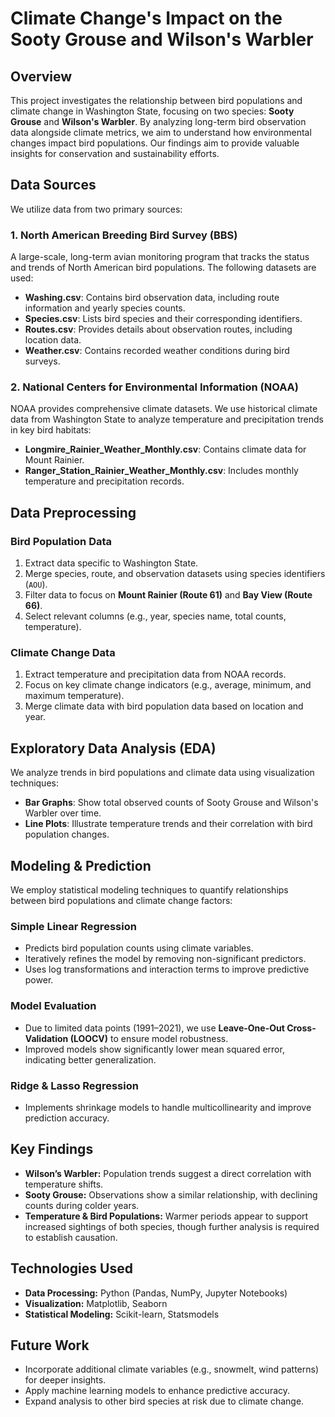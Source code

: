 # Climate Change's Impact on the Sooty Grouse and Wilson's Warbler

## Overview
This project investigates the relationship between bird populations and climate change in Washington State, focusing on two species: **Sooty Grouse** and **Wilson's Warbler**. By analyzing long-term bird observation data alongside climate metrics, we aim to understand how environmental changes impact bird populations. Our findings aim to provide valuable insights for conservation and sustainability efforts.

## Data Sources
We utilize data from two primary sources:

### 1. **North American Breeding Bird Survey (BBS)**
A large-scale, long-term avian monitoring program that tracks the status and trends of North American bird populations. The following datasets are used:
- **Washing.csv**: Contains bird observation data, including route information and yearly species counts.
- **Species.csv**: Lists bird species and their corresponding identifiers.
- **Routes.csv**: Provides details about observation routes, including location data.
- **Weather.csv**: Contains recorded weather conditions during bird surveys.

### 2. **National Centers for Environmental Information (NOAA)**
NOAA provides comprehensive climate datasets. We use historical climate data from Washington State to analyze temperature and precipitation trends in key bird habitats:
- **Longmire_Rainier_Weather_Monthly.csv**: Contains climate data for Mount Rainier.
- **Ranger_Station_Rainier_Weather_Monthly.csv**: Includes monthly temperature and precipitation records.

## Data Preprocessing
### **Bird Population Data**
1. Extract data specific to Washington State.
2. Merge species, route, and observation datasets using species identifiers (`AOU`).
3. Filter data to focus on **Mount Rainier (Route 61)** and **Bay View (Route 66)**.
4. Select relevant columns (e.g., year, species name, total counts, temperature).

### **Climate Change Data**
1. Extract temperature and precipitation data from NOAA records.
2. Focus on key climate change indicators (e.g., average, minimum, and maximum temperature).
3. Merge climate data with bird population data based on location and year.

## Exploratory Data Analysis (EDA)
We analyze trends in bird populations and climate data using visualization techniques:
- **Bar Graphs**: Show total observed counts of Sooty Grouse and Wilson's Warbler over time.
- **Line Plots**: Illustrate temperature trends and their correlation with bird population changes.

## Modeling & Prediction
We employ statistical modeling techniques to quantify relationships between bird populations and climate change factors:

### **Simple Linear Regression**
- Predicts bird population counts using climate variables.
- Iteratively refines the model by removing non-significant predictors.
- Uses log transformations and interaction terms to improve predictive power.

### **Model Evaluation**
- Due to limited data points (1991–2021), we use **Leave-One-Out Cross-Validation (LOOCV)** to ensure model robustness.
- Improved models show significantly lower mean squared error, indicating better generalization.

### **Ridge & Lasso Regression**
- Implements shrinkage models to handle multicollinearity and improve prediction accuracy.

## Key Findings
- **Wilson’s Warbler:** Population trends suggest a direct correlation with temperature shifts.
- **Sooty Grouse:** Observations show a similar relationship, with declining counts during colder years.
- **Temperature & Bird Populations:** Warmer periods appear to support increased sightings of both species, though further analysis is required to establish causation.

## Technologies Used
- **Data Processing:** Python (Pandas, NumPy, Jupyter Notebooks)
- **Visualization:** Matplotlib, Seaborn
- **Statistical Modeling:** Scikit-learn, Statsmodels

## Future Work
- Incorporate additional climate variables (e.g., snowmelt, wind patterns) for deeper insights.
- Apply machine learning models to enhance predictive accuracy.
- Expand analysis to other bird species at risk due to climate change.


